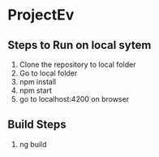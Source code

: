 # ProjectEv

## Steps to Run on local sytem
1. Clone the repository to local folder
2. Go to local folder
3. npm install
4. npm start
5. go to localhost:4200 on browser

## Build Steps
1. ng build

